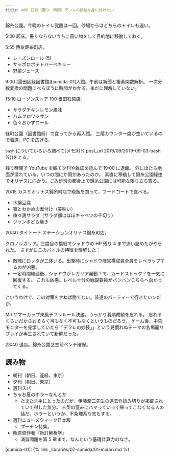 ```yaml
---
title: 460 日目（曇り一時雨）デフレの妙技を身に付けたい
---
```


錦糸公園。今晩のトイレ覚醒は一回。砂場からはどちらのトイレも遠い。

5:30 起床。暑くならないうちに買い物をして目的地に移動しておく。

5:55 西友錦糸町店。

* レーズンロール (5)
* サッポロポテトバーベキュー
* 野菜ジュース

9:00 [墨田区緑図書館][sumida-01]入館。午前は新聞と複素関数解析。
一次分数変換の問題にべらぼうに時間がかかる。未だに理解していない。

15:10 ローソンストア 100 墨田石原店。

* サラダチキンレモン風味
* ハムクロワッサン
* 色々おかずロール

緑町公園（図書館前）で食ってから再入館。
三階カウンター席が空いているので着席。PC を広げる。

`bash` についていろいろ調べて[メモ]({% post_url 2019/09/2019-09-03-bash %})をとる。

残り時間で YouTube を観て夕刊や雑誌を読んで 19:00 に退館。
外に出たら地面が濡れている。いつの間にか雨があったのか。
素直に移動して錦糸公園経由でオリナスに向かう。ごみ処理の都合上で錦糸公園には可能な限り立ち寄る。

20:15 カスミオリナス錦糸町店で晩飯を買って、フードコートで食べる。

* 木綿豆腐
* 筍とわかめの煮付け（美味い）
* 棒々鶏サラダ（サラダ部はほぼキャベツの千切り）
* ジャンボどら焼き

20:40 タイトー F ステーションオリナス錦糸町店。

クロノレガリア。三度目の挑戦でシャドウの HP 残り 4 まで追い詰めたがやられた。
さすがにこのバトルの特徴を理解した：

* 敵陣にロッタが二体いる。出撃時にシャドウ陣営構成員全員をレベラップするのが凶悪。
* 一定時間経過後、シャドウがレガリア発動？で、カードストック？を一気に回復する。
  これも凶悪。レベル十分の戦闘要員がバンバンこちらへ向かってくる。

というわけで、この対策をせねば勝てない。普通のパーティーで行きたいンだが。

MJ サマーカップ東風デフレルール決勝。うっかり着順成績を忘れる。
忘れるくらいだからおそらく可もなく不可もなくというものだろう。
ゲーム後、中央モニターを見学していたら「デフレの妙技」」という見慣れぬテーマの名場面リプレイが再生されていて新鮮だった。

23:40 退店。錦糸公園芝生前ベンチ確保。

## 読み物

* 朝刊（朝日、産経、東京）
* 夕刊（朝日、東京）
* 週刊スパ
* ちゃお夏のホラーなんとか
  * たまたま手にとったのだが、伊藤潤二先生の過去作読み切りが掲載されていて得した気分。
    人型の窪みにハマっていって帰ってこなくなる人の話だ。ホラーというか、不条理系な気もする。
* 週刊ニューズウィーク日本版
  * プーチン特集。
* 熊原啓作著『新訂解析学』
  * 演習問題を第 5 章まで。なんという基礎計算力のなさ。

[sumida-01]: {% link _libraries/07-sumida/01-midori.md %}
